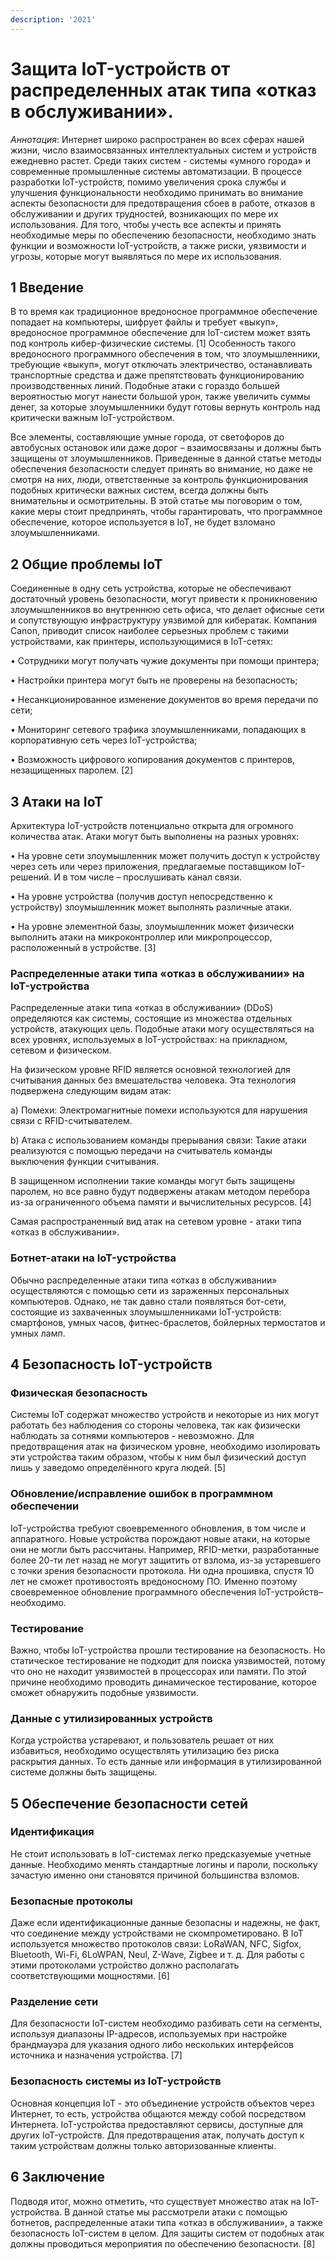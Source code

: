 ```yaml
---
description: '2021'
---
```


# Защита IoT-устройств от распределенных атак типа «отказ в обслуживании».

_Аннотация_: Интернет широко распространен во всех сферах нашей жизни, число взаимосвязанных интеллектуальных систем и устройств ежедневно растет. Среди таких систем - системы «умного города» и современные промышленные системы автоматизации. В процессе разработки IoT-устройств, помимо увеличения срока службы и улучшения функциональности необходимо принимать во внимание аспекты безопасности для предотвращения сбоев в работе, отказов в обслуживании и других трудностей, возникающих по мере их использования. Для того, чтобы учесть все аспекты и принять необходимые меры по обеспечению безопасности, необходимо знать функции и возможности IoT-устройств, а также риски, уязвимости и угрозы, которые могут выявляться по мере их использования. 

## 1 Введение

В то время как традиционное вредоносное программное обеспечение попадает на компьютеры, шифрует файлы и требует «выкуп», вредоносное программное обеспечение для IoT-систем может взять под контроль кибер-физические системы. \[1\] Особенность такого вредоносного программного обеспечения в том, что злоумышленники, требующие «выкуп», могут отключать электричество, останавливать транспортные средства и даже препятствовать функционированию производственных линий. Подобные атаки с гораздо большей вероятностью могут нанести большой урон, также увеличить суммы денег, за которые злоумышленники будут готовы вернуть контроль над критически важным IoT-устройством. 

Все элементы, составляющие умные города, от светофоров до автобусных остановок или даже дорог – взаимосвязаны и должны быть защищены от злоумышленников. Приведенные в данной статье методы обеспечения безопасности следует принять во внимание, но даже не смотря на них, люди, ответственные за контроль функционирования подобных критически важных систем, всегда должны быть внимательны и осмотрительны. В этой статье мы поговорим о том, какие меры стоит предпринять, чтобы гарантировать, что программное обеспечение, которое используется в IoT, не будет взломано злоумышленниками.

## 2 Общие проблемы IoT

Соединенные в одну сеть устройства, которые не обеспечивают достаточный уровень безопасности, могут привести к проникновению злоумышленников во внутреннюю сеть офиса, что делает офисные сети и сопутствующую инфраструктуру уязвимой для кибератак. Компания Canon, приводит список наиболее серьезных проблем с такими устройствами, как принтеры, использующимися в IoT-сетях: 

• Сотрудники могут получать чужие документы при помощи принтера;

• Настройки принтера могут быть не проверены на безопасность;

• Несанкционированное изменение документов во время передачи по сети;

• Мониторинг сетевого трафика злоумышленниками, попадающих в корпоративную сеть через IoT-устройства;

• Возможность цифрового копирования документов с принтеров, незащищенных паролем. \[2\]

## 3 Атаки на IoT

Архитектура IoT-устройств потенциально открыта для огромного количества атак. Атаки могут быть выполнены на разных уровнях:

 • На уровне сети злоумышленник может получить доступ к устройству через сеть или через приложения, предлагаемые поставщиком IoT-решений. И в том числе – прослушивать канал связи.

• На уровне устройства \(получив доступ непосредственно к устройству\) злоумышленник может выполнять различные атаки.

• На уровне элементной базы, злоумышленник может физически выполнить атаки на микроконтроллер или микропроцессор, расположенный в устройстве. \[3\]

### Распределенные атаки типа «отказ в обслуживании» на IoT-устройства

Распределенные атаки типа «отказ в обслуживании» \(DDoS\) определяются как системы, состоящие из множества отдельных устройств, атакующих цель. Подобные атаки могу осуществляться на всех уровнях, используемых в IoT-устройствах: на прикладном, сетевом и физическом.

На физическом уровне RFID является основной технологией для считывания данных без вмешательства человека. Эта технология подвержена следующим видам атак:

a\) Помехи: Электромагнитные помехи используются для нарушения связи с RFID-считывателем. 

b\) Атака с использованием команды прерывания связи: Такие атаки реализуются с помощью передачи на считыватель команды выключения функции считывания.

В защищенном исполнении такие команды могут быть защищены паролем, но все равно будут подвержены атакам методом перебора из-за ограниченного объема памяти и вычислительных ресурсов. \[4\]

Самая распространенный вид атак на сетевом уровне - атаки типа «отказ в обслуживании».

### Ботнет-атаки на IoT-устройства

Обычно распределенные атаки типа «отказ в обслуживании» осуществляются с помощью сети из зараженных персональных компьютеров. Однако, не так давно стали появляться бот-сети, состоящие из захваченных злоумышленниками IoT-устройств: смартфонов, умных часов, фитнес-браслетов, бойлерных термостатов и умных ламп. 

## 4 Безопасность IoT-устройств

### Физическая безопасность

Системы IoT содержат множество устройств и некоторые из них могут работать без наблюдения со стороны человека, так как физически наблюдать за сотнями компьютеров - невозможно. Для предотвращения атак на физическом уровне, необходимо изолировать эти устройства таким образом, чтобы к ним был физический доступ лишь у заведомо определённого круга людей. \[5\]

### Обновление/исправление ошибок в программном обеспечении

IoT-устройства требуют своевременного обновления, в том числе и аппаратного. Новые устройства порождают новые атаки, на которые они не могли быть рассчитаны. Например, RFID-метки, разработанные более 20-ти лет назад не могут защитить от взлома, из-за устаревшего с точки зрения безопасности протокола. Ни одна прошивка, спустя 10 лет не сможет противостоять вредоносному ПО. Именно поэтому своевременное обновление программного обеспечения IoT-устройств– необходимо. 

### Тестирование

Важно, чтобы IoT-устройства прошли тестирование на безопасность. Но статическое тестирование не подходит для поиска уязвимостей, потому что оно не находит уязвимостей в процессорах или памяти. По этой причине необходимо проводить динамическое тестирование, которое сможет обнаружить подобные уязвимости.

### Данные с утилизированных устройств

Когда устройства устаревают, и пользователь решает от них избавиться, необходимо осуществлять утилизацию без риска раскрытия данных. То есть данные или информация в утилизированной системе должны быть защищены.

## 5 Обеспечение безопасности сетей

### Идентификация

Не стоит использовать в IoT-системах легко предсказуемые учетные данные. Необходимо менять стандартные логины и пароли, поскольку зачастую именно они становятся причиной большинства взломов.

### Безопасные протоколы

Даже если идентификационные данные безопасны и надежны, не факт, что соединение между устройствами не скомпрометировано. В IoT используется множество протоколов связи: LoRaWAN, NFC, Sigfox, Bluetooth, Wi-Fi, 6LoWPAN, Neul, Z-Wave, Zigbee и т. д. Для работы с этими протоколами устройство должно располагать соответствующими мощностями. \[6\]

### Разделение сети

Для безопасности IoT-систем необходимо разбивать сети на сегменты, используя диапазоны IP-адресов, используемых при настройке брандмауэра для указания одного либо нескольких интерфейсов источника и назначения устройства. \[7\]

### Безопасность системы из IoT-устройств

Основная концепция IoT - это объединение устройств объектов через Интернет, то есть, устройства общаются между собой посредством Интернета. IoT-устройства предоставляют сервисы, доступные для других IoT-устройств. Для предотвращения атак, получать доступ к таким устройствам должны только авторизованные клиенты.

## 6 Заключение

Подводя итог, можно отметить, что существует множество атак на IoT-устройства. В данной статье мы рассмотрели атаки с помощью ботнетов, распределенные атаки типа «отказ в обслуживании», а также безопасность IoT-систем в целом. Для защиты систем от подобных атак должны проводиться мероприятия по обеспечению безопасности. \[8\]


